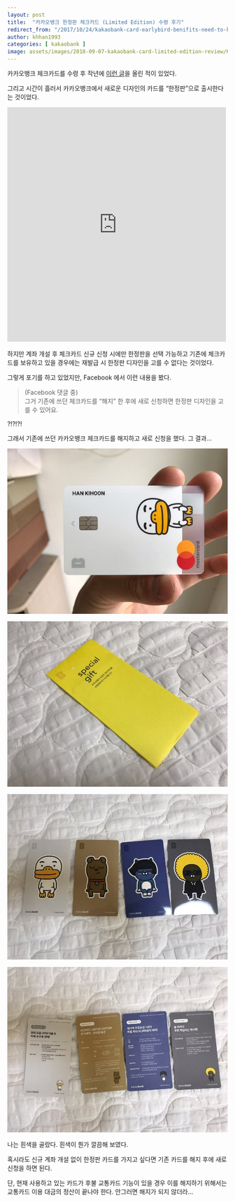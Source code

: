 ```yaml
---
layout: post
title:  "카카오뱅크 한정판 체크카드 (Limited Edition) 수령 후기"
redirect_from: "/2017/10/24/kakaobank-card-earlybird-benifits-need-to-know/"
author: khhan1993
categories: [ kakaobank ]
image: assets/images/2018-09-07-kakaobank-card-limited-edition-review/KakaoTalk_Photo_2018-09-07-18-31-18.jpeg
---
```


카카오뱅크 체크카드를 수령 후 작년에 [이런 글](/kakaobank-check-card-review/)을 올린 적이 있었다.

그리고 시간이 흘러서 카카오뱅크에서 새로운 디자인의 카드를 “한정판”으로 출시한다는 것이었다.

<iframe src="https://www.facebook.com/plugins/post.php?href=https%3A%2F%2Fwww.facebook.com%2Fkakaobank.official%2Fposts%2F2112709642344774&amp;width=500" width="500" height="536" style="border:none;overflow:hidden" scrolling="no" frameborder="0" allowtransparency="true" allow="encrypted-media"></iframe>

하지만 계좌 개설 후 체크카드 신규 신청 시에만 한정판을 선택 가능하고 기존에 체크카드를 보유하고 있을 경우에는 재발급 시 한정판 디자인을 고를 수 없다는 것이었다.

그렇게 포기를 하고 있었지만, Facebook 에서 이런 내용을 봤다.

> (Facebook 댓글 중)  
> 그거 기존에 쓰던 체크카드를 “해지” 한 후에 새로 신청하면 한정판 디자인을 고를 수 있어요.

?!?!?!

그래서 기존에 쓰던 카카오뱅크 체크카드를 해지하고 새로 신청을 했다. 그 결과…

![limited_edition_1](/assets/images/2018-09-07-kakaobank-card-limited-edition-review/KakaoTalk_Photo_2018-09-07-18-31-18.jpeg)

![limited_edition_2](/assets/images/2018-09-07-kakaobank-card-limited-edition-review/KakaoTalk_Photo_2018-09-07-18-31-20.jpeg)

![limited_edition_3](/assets/images/2018-09-07-kakaobank-card-limited-edition-review/KakaoTalk_Photo_2018-09-07-18-31-21.jpeg)

![limited_edition_4](/assets/images/2018-09-07-kakaobank-card-limited-edition-review/KakaoTalk_Photo_2018-09-07-18-31-23.jpeg)

나는 흰색을 골랐다. 흰색이 뭔가 깔끔해 보였다.

혹시라도 신규 계좌 개설 없이 한정판 카드를 가지고 싶다면 기존 카드를 해지 후에 새로 신청을 하면 된다.

단, 현재 사용하고 있는 카드가 후불 교통카드 기능이 있을 경우 이를 해지하기 위해서는 교통카드 이용 대금의 정산이 끝나야 한다. 안그러면 해지가 되지 않더라...